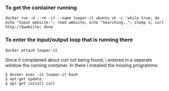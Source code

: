 
### To get the container running
```
docker run -d --rm -it --name looper-it ubuntu sh -c 'while true; do echo "Input website:"; read website; echo "Searching.."; sleep 1; curl http://$website; done
```
### To enter the input/output loop that is running there
```
docker attach looper-it
```

Since it complained about curl not being found, i entered in a seperate window the running container. In there i installed the missing programme:
```
$ docker exec -it looper-it bash
$ apt-get update
$ apt-get install curl
```